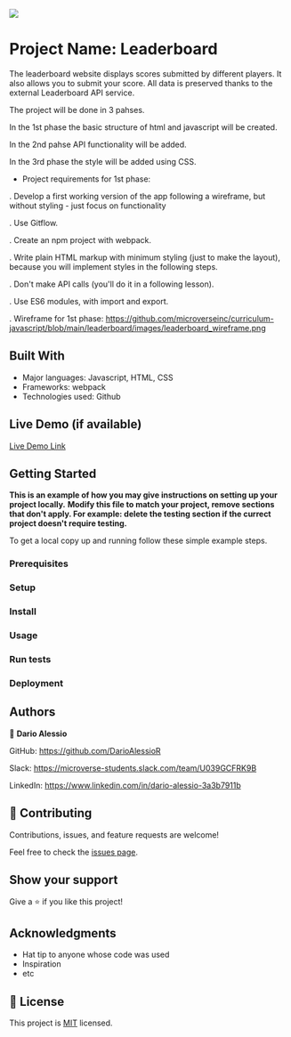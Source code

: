 ![](https://img.shields.io/badge/Microverse-blueviolet)

# Project Name: Leaderboard

 The leaderboard website displays scores submitted by different players. It also allows you to submit your score. All data is preserved thanks to the external Leaderboard API service.

 The project will be done in 3 pahses. 
 
 In the 1st phase the basic structure of html and javascript will be created.

 In the 2nd pahse API functionality will be added.

 In the 3rd phase the style will be added using CSS.

- Project requirements for 1st phase:

. Develop a first working version of the app following a wireframe, but without styling - just focus on functionality

. Use Gitflow.

. Create an npm project with webpack.

. Write plain HTML markup with minimum styling (just to make the layout), because you will implement styles in the following steps.

. Don't make API calls (you'll do it in a following lesson).

. Use ES6 modules, with import and export.

. Wireframe for 1st phase:
   https://github.com/microverseinc/curriculum-javascript/blob/main/leaderboard/images/leaderboard_wireframe.png


## Built With

- Major languages: Javascript, HTML, CSS
- Frameworks: webpack
- Technologies used: Github

## Live Demo (if available)

[Live Demo Link](https://livedemo.com)


## Getting Started

**This is an example of how you may give instructions on setting up your project locally.**
**Modify this file to match your project, remove sections that don't apply. For example: delete the testing section if the currect project doesn't require testing.**


To get a local copy up and running follow these simple example steps.

### Prerequisites

### Setup

### Install

### Usage

### Run tests

### Deployment

## Authors

👤 **Dario Alessio**

GitHub: https://github.com/DarioAlessioR

Slack: https://microverse-students.slack.com/team/U039GCFRK9B

LinkedIn: https://www.linkedin.com/in/dario-alessio-3a3b7911b

## 🤝 Contributing

Contributions, issues, and feature requests are welcome!

Feel free to check the [issues page](../../issues/).

## Show your support

Give a ⭐️ if you like this project!

## Acknowledgments

- Hat tip to anyone whose code was used
- Inspiration
- etc

## 📝 License

This project is [MIT](./MIT.md) licensed.
